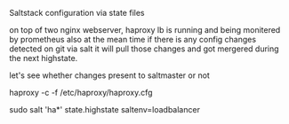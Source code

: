 Saltstack configuration via state files

on top of two nginx webserver, haproxy lb is running and being monitered by prometheus also at the mean time if there is any config changes detected on git via salt it will pull those changes and got mergered during the next highstate.

let's see whether changes present to saltmaster or not

haproxy -c -f /etc/haproxy/haproxy.cfg

sudo salt 'ha*' state.highstate saltenv=loadbalancer
